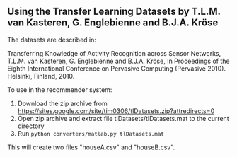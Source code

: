 Using the Transfer Learning Datasets by T.L.M. van Kasteren, G. Englebienne and B.J.A. Kröse
---------------------------------------------------------------------------------

The datasets are described in:

Transferring Knowledge of Activity Recognition across Sensor Networks, T.L.M. van Kasteren, G. Englebienne and B.J.A. Kröse, In Proceedings of the Eighth International Conference on Pervasive Computing (Pervasive 2010). Helsinki, Finland, 2010. 

To use in the recommender system:

1. Download the zip archive from https://sites.google.com/site/tim0306/tlDatasets.zip?attredirects=0
2. Open zip archive and extract file tlDatasets/tlDatasets.mat to the current directory 
3. Run `python converters/matlab.py tlDatasets.mat`

This will create two files "houseA.csv" and "houseB.csv".
